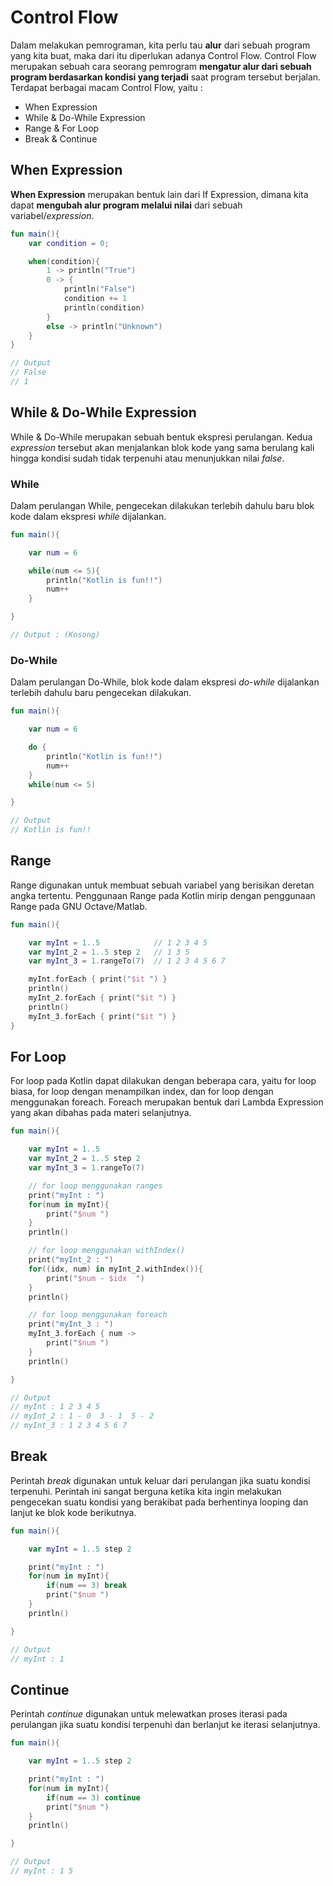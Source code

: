 # Control Flow

Dalam melakukan pemrograman, kita perlu tau **alur** dari sebuah program yang kita buat, maka dari itu diperlukan adanya Control Flow. Control Flow merupakan sebuah cara seorang pemrogram **mengatur alur dari sebuah program berdasarkan kondisi yang terjadi** saat program tersebut berjalan. Terdapat berbagai macam Control Flow, yaitu :

- When Expression
- While & Do-While Expression
- Range & For Loop 
- Break & Continue

## When Expression
**When Expression** merupakan bentuk lain dari If Expression, dimana kita dapat **mengubah alur program melalui nilai** dari sebuah variabel/_expression_.

```kotlin
fun main(){
    var condition = 0;

    when(condition){
        1 -> println("True")
        0 -> {
            println("False")
            condition += 1
            println(condition)
        }
        else -> println("Unknown")
    }
}

// Output
// False
// 1
```

## While & Do-While Expression
While & Do-While merupakan sebuah bentuk ekspresi perulangan. Kedua _expression_ tersebut akan menjalankan blok kode yang sama berulang kali hingga kondisi sudah tidak terpenuhi atau menunjukkan nilai _false_.

### While

Dalam perulangan While, pengecekan dilakukan terlebih dahulu baru blok kode dalam ekspresi _while_ dijalankan. 

```kotlin
fun main(){

    var num = 6

    while(num <= 5){
        println("Kotlin is fun!!")
        num++
    }

}

// Output : (Kosong)
```

### Do-While

Dalam perulangan Do-While, blok kode dalam ekspresi _do-while_ dijalankan terlebih dahulu baru pengecekan dilakukan. 

```kotlin
fun main(){

    var num = 6

    do {
        println("Kotlin is fun!!")
        num++
    }
    while(num <= 5)

}

// Output
// Kotlin is fun!!
```

## Range 
Range digunakan untuk membuat sebuah variabel yang berisikan deretan angka tertentu. Penggunaan Range pada Kotlin mirip dengan penggunaan Range pada GNU Octave/Matlab.

```kotlin
fun main(){

    var myInt = 1..5            // 1 2 3 4 5
    var myInt_2 = 1..5 step 2   // 1 3 5
    var myInt_3 = 1.rangeTo(7)  // 1 2 3 4 5 6 7

    myInt.forEach { print("$it ") }
    println()  
    myInt_2.forEach { print("$it ") }
    println() 
    myInt_3.forEach { print("$it ") }
}
```

## For Loop

For loop pada Kotlin dapat dilakukan dengan beberapa cara, yaitu for loop biasa, for loop dengan menampilkan index, dan for loop dengan menggunakan foreach. Foreach merupakan bentuk dari Lambda Expression yang akan dibahas pada materi selanjutnya. 

```kotlin
fun main(){

    var myInt = 1..5
    var myInt_2 = 1..5 step 2
    var myInt_3 = 1.rangeTo(7)

    // for loop menggunakan ranges
    print("myInt : ")
    for(num in myInt){
        print("$num ")
    }
    println()

    // for loop menggunakan withIndex()
    print("myInt_2 : ")
    for((idx, num) in myInt_2.withIndex()){
        print("$num - $idx  ")
    }
    println()

    // for loop menggunakan foreach
    print("myInt_3 : ")
    myInt_3.forEach { num -> 
        print("$num ")
    }
    println()

}

// Output 
// myInt : 1 2 3 4 5 
// myInt_2 : 1 - 0  3 - 1  5 - 2
// myInt_3 : 1 2 3 4 5 6 7
```

## Break 
Perintah _break_ digunakan untuk keluar dari perulangan jika suatu kondisi terpenuhi. Perintah ini sangat berguna ketika kita ingin melakukan pengecekan suatu kondisi yang berakibat pada berhentinya looping dan lanjut ke blok kode berikutnya.

```kotlin
fun main(){

    var myInt = 1..5 step 2

    print("myInt : ")
    for(num in myInt){
        if(num == 3) break
        print("$num ")
    }
    println()

}

// Output
// myInt : 1 
```

## Continue

Perintah _continue_ digunakan untuk melewatkan proses iterasi pada perulangan jika suatu kondisi terpenuhi dan berlanjut ke iterasi selanjutnya. 

```kotlin
fun main(){

    var myInt = 1..5 step 2

    print("myInt : ")
    for(num in myInt){
        if(num == 3) continue
        print("$num ")
    }
    println()

}

// Output 
// myInt : 1 5 
```

<br/>
